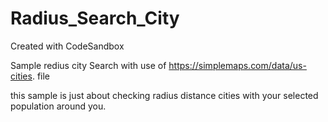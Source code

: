 # Radius_Search_City
Created with CodeSandbox


Sample redius city Search with use of 
https://simplemaps.com/data/us-cities.
file

this sample is  just about checking radius distance cities with your selected population around you.

